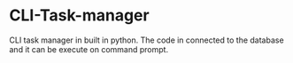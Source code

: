 # CLI-Task-manager
CLI task manager in built in python. The code in connected to the database and it can be execute on command prompt.
